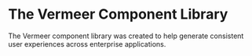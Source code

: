 # The Vermeer Component Library

The Vermeer component library was created to help generate consistent user experiences across enterprise applications.
